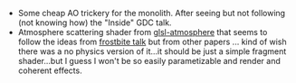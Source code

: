 * Some cheap AO trickery for the monolith. After seeing but not following (not knowing how) the "Inside" GDC talk.
* Atmosphere scattering shader from [glsl-atmosphere](https://github.com/wwwtyro/glsl-atmosphere) that seems to follow the ideas from [frostbite talk](https://media.contentapi.ea.com/content/dam/eacom/frostbite/files/s2016-pbs-frostbite-sky-clouds-new.pdf) but from other papers ... kind of wish there was a no physics version of it...it should be just a simple fragment shader...but I guess I won't be so easily parametizable and render and coherent effects.
